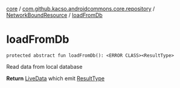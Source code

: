 [core](../../index.md) / [com.github.kacso.androidcommons.core.repository](../index.md) / [NetworkBoundResource](index.md) / [loadFromDb](.)

# loadFromDb

`protected abstract fun loadFromDb(): <ERROR CLASS><ResultType>`

Read data from local database

**Return**
[LiveData](#) which emit [ResultType](#)

